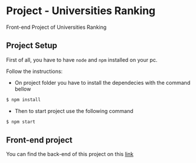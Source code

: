 # Project - Universities Ranking

Front-end Project of Universities Ranking

## Project Setup 

First of all, you have to have `node` and `npm` installed on your pc.

Follow the instructions:

* On project folder you have to install the dependecies with the command bellow

```bash
$ npm install
```

* Then to start project use the following command

```bash
$ npm start
```

## Front-end project 

You can find the back-end of this project on this [link](https://github.com/lucasmfir/unisRanking)